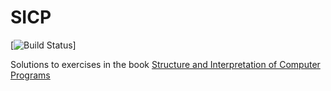 # SICP
[![Build Status](https://travis-ci.org/dongy7/SICP.svg?branch=master)]

Solutions to exercises in the book [Structure and Interpretation of Computer Programs](https://mitpress.mit.edu/sicp/)
